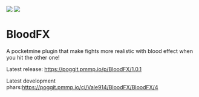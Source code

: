 [![](https://poggit.pmmp.io/shield.state/BloodFX)](https://poggit.pmmp.io/p/BloodFX)
[![](https://poggit.pmmp.io/shield.dl.total/BloodFX)](https://poggit.pmmp.io/p/BloodFX)

# BloodFX
A pocketmine plugin that make fights more realistic with blood effect when you hit the other one!

Latest release: https://poggit.pmmp.io/p/BloodFX/1.0.1 

Latest development phars:https://poggit.pmmp.io/ci/Vale914/BloodFX/BloodFX/4
